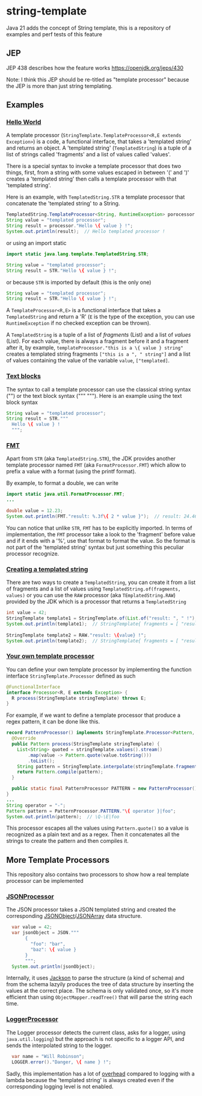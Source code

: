 # string-template
Java 21 adds the concept of String template, this is a repository of examples and perf tests of this feature

## JEP

JEP 438 describes how the feature works
  https://openjdk.org/jeps/430

Note: I think this JEP should be re-titled as "template processor" because the JEP is more than just string templating.


## Examples

### [Hello World](src/main/java/_0_helloworld.java)

A template processor (`StringTemplate.TemplateProcessor<R,E extends Exception>`) is a code, a functional interface,
that takes a 'templated string' and returns an object.
A 'templated string' (`TemplatedString`) is a tuple of a list of strings called 'fragments' and
a list of values called 'values'.

There is a special syntax to invoke a template processor that does two things, first, from a string with some values
escaped in between '\(' and ')' creates a 'templated string' then calls a template processor with that 'templated string'.

Here is an example, with `TemplatedString.STR` a template processor that concatenate the 'templated string' to a String.
```java
TemplatedString.TemplateProcessor<String, RuntimeException> porocessor = TemplatedString.STR;
String value = "templated processor";
String result = processor."Hello \{ value } !";
System.out.println(result);  // Hello templated processor !
```

or using an import static
```java
import static java.lang.template.TemplatedString.STR;

String value = "templated processor";
String result = STR."Hello \{ value } !";
```

or because `STR` is imported by default (this is the only one)
```java
String value = "templated processor";
String result = STR."Hello \{ value } !";
```

A `TemplateProcessor<R,E>` is a functional interface that takes a `TemplatedString` and return a 'R'
(`E` is the type of the exception, you can use `RuntimeException` if no checked exception can be thrown).

A `TemplatedString` is a tuple of a list of _fragments_ (List<String>) and a list of _values_ (List<Object>).
For each value, there is always a fragment before it and a fragment after it, by example,
`templateProcessor."this is a \{ value } string"` creates a templated string fragments `["this is a ", " string"]`
and a list of values containing the value of the variable `value`, `["templated]`.


### [Text blocks](src/main/java/_1_text_block.java)

The syntax to call a template processor can use the classical string syntax ("") or the text block syntax (""" """).
Here is an example using the text block syntax
```java
String value = "templated processor";
String result = STR."""
  Hello \{ value } !
  """;
```


### [FMT](src/main/java/_2_format.java)

Apart from `STR` (aka `TemplatedString.STR`), the JDK provides another template processor named `FMT`
(aka `FormatProcessor.FMT`) which allow to prefix a value with a format (using the printf format).

By example, to format a double, we can write
```java
import static java.util.FormatProcessor.FMT;
...

double value = 12.23;
System.out.println(FMT."result: %.3f\{ 2 * value }");  // result: 24.460
```

You can notice that unlike `STR`, `FMT` has to be explicitly imported.
In terms of implementation, the `FMT` processor take a look to the 'fragment' before value and if it ends with a '%',
use that format to format the value. So the format is not part of the 'templated string' syntax but just something
this peculiar processor recognize.


### [Creating a templated string](src/main/java/_3_raw.java)

There are two ways to create a `TemplatedString`, you can create it from a list of fragments and a list of values
using `TemplatedString.of(fragments, values)` or you can use the `RAW` processor (aka `TEmplatedString.RAW`) provided
by the JDK which is a processor that returns a `TemplatedString`

```java
int value = 42;
StringTemplate template1 = StringTemplate.of(List.of("result: ", " !"), List.of(value));
System.out.println(template1);  // StringTemplate{ fragments = [ "result: ", " !" ], values = [42] }
  
StringTemplate template2 = RAW."result: \{value} !";
System.out.println(template2);  // StringTemplate{ fragments = [ "result: ", " !" ], values = [42] }
```


### [Your own template processor](src/main/java/_4_template_processor.java)

You can define your own template processor by implementing the function interface `StringTemplate.Processor`
defined as such
```java
@FunctionalInterface
interface Processor<R, E extends Exception> {
  R process(StringTemplate stringTemplate) throws E;
}
```

For example, if we want to define a template processor that produce a regex pattern, it can be done like this.
```java
record PatternProcessor() implements StringTemplate.Processor<Pattern, RuntimeException> {
  @Override
  public Pattern process(StringTemplate stringTemplate) {
    List<String> quoted = stringTemplate.values().stream()
        .map(value -> Pattern.quote(value.toString()))
        .toList();
    String pattern = StringTemplate.interpolate(stringTemplate.fragments(), quoted);
    return Pattern.compile(pattern);
  }

  public static final PatternProcessor PATTERN = new PatternProcessor();
}
...
String operator = "-";
Pattern pattern = PatternProcessor.PATTERN."\{ operator }|foo";
System.out.println(pattern);  // \Q-\E|foo
```

This processor escapes all the values using `Pattern.quote()` so a value is recognized as a plain text
and as a regex. Then it concatenates all the strings to create the pattern and then compiles it.


## More Template Processors

This repository also contains two processors to show how a real template processor can be implemented

### [JSONProcessor](src/main/java/_5_json_processor.java)

The JSON processor takes a JSON templated string and created the corresponding
[JSONObject](src/main/java/com/github/forax/stringtemplate/json/JSONObject.java)/[JSONArray](src/main/java/com/github/forax/stringtemplate/json/JSONArray.java)
data structure.

```java
  var value = 42;
  var jsonObject = JSON."""
       {
         "foo": "bar",
         "baz": \{ value }
       }
       """;
  System.out.println(jsonObject);
```

Internally, it uses [Jackson](https://github.com/FasterXML/jackson) to parse the structure (a kind of schema) and
from the schema lazyily produces the tree of data structure by inserting the values at the correct place.
The schema is only validated once, so it's more efficient than using `ObjectMapper.readTree()` that will parse
the string each time.


### [LoggerProcessor](src/main/java/_6_logger_processor.java)

The Logger processor detects the current class, asks for a logger, using `java.util.logging`) but the approach
is not specific to a logger API, and sends the interpolated string to the logger. 

```java
  var name = "Will Robinson";
  LOGGER.error()."Danger, \{ name } !";
```

Sadly, this implementation has a lot of [overhead](src/main/java/com/github/forax/stringtemplate/log/LoggerBenchmarks.java)
compared to logging with a lambda because the 'templated string' is always created 
even if the corresponding logging level is not enabled.
